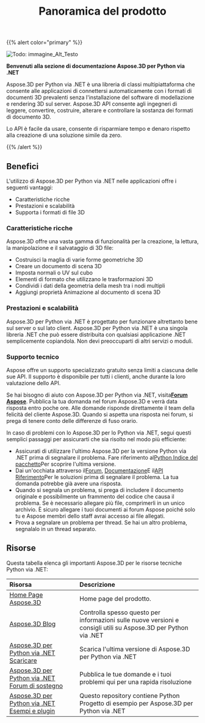 ﻿---
title: Panoramica del prodotto
type: docs
weight: 10
url: /it/python-net/product-overview/
description: Aspose.3D per Python via .NET è una libreria di classi multipiattaforma che consente alle applicazioni di connettersi automaticamente con i formati di documenti 3D prevalenti senza l'installazione del software di modellazione e rendering 3D sul server. Aspose.3D API consente agli ingegneri di leggere, convertire, costruire, alterare e controllare la sostanza dei formati di documento 3D.
---
{{% alert color="primary" %}} 

![Todo: immagine_Alt_Testo](/3d/it/python-net/home_1.png)

**Benvenuti alla sezione di documentazione Aspose.3D per Python via .NET**

Aspose.3D per Python via .NET è una libreria di classi multipiattaforma che consente alle applicazioni di connettersi automaticamente con i formati di documenti 3D prevalenti senza l'installazione del software di modellazione e rendering 3D sul server. Aspose.3D API consente agli ingegneri di leggere, convertire, costruire, alterare e controllare la sostanza dei formati di documento 3D.

Lo API è facile da usare, consente di risparmiare tempo e denaro rispetto alla creazione di una soluzione simile da zero.

{{% /alert %}} 
## **Benefici**
L'utilizzo di Aspose.3D per Python via .NET nelle applicazioni offre i seguenti vantaggi:

- Caratteristiche ricche
- Prestazioni e scalabilità
- Supporta i formati di file 3D
### **Caratteristiche ricche**
Aspose.3D offre una vasta gamma di funzionalità per la creazione, la lettura, la manipolazione e il salvataggio di 3D file:

- Costruisci la maglia di varie forme geometriche 3D
- Creare un documento di scena 3D
- Imposta normali o UV sul cubo
- Elementi di formato che utilizzano le trasformazioni 3D
- Condividi i dati della geometria della mesh tra i nodi multipli
- Aggiungi proprietà Animazione al documento di scena 3D
### **Prestazioni e scalabilità**
Aspose.3D per Python via .NET è progettato per funzionare altrettanto bene sul server o sul lato client. Aspose.3D per Python via .NET è una singola libreria .NET che può essere distribuita con qualsiasi applicazione .NET semplicemente copiandola. Non devi preoccuparti di altri servizi o moduli.
### **Supporto tecnico**
Aspose offre un supporto specializzato gratuito senza limiti a ciascuna delle sue API. Il supporto è disponibile per tutti i clienti, anche durante la loro valutazione dello API.

Se hai bisogno di aiuto con Aspose.3D per Python via .NET, visita[**Forum Aspose**](https://forum.aspose.com/). Pubblica la tua domanda nel forum Aspose.3D e verrà data risposta entro poche ore. Alle domande risponde direttamente il team della felicità del cliente Aspose.3D. Quando si aspetta una risposta nei forum, si prega di tenere conto delle differenze di fuso orario.

In caso di problemi con lo Aspose.3D per lo Python via .NET, segui questi semplici passaggi per assicurarti che sia risolto nel modo più efficiente:

- Assicurati di utilizzare l'ultimo Aspose.3D per la versione Python via .NET prima di segnalare il problema. Fare riferimento al[Python Indice del pacchetto](https://pypi.org/project/aspose-3d/)Per scoprire l'ultima versione.
- Dai un'occhiata attraverso il[Forum](https://forum.aspose.com/c/3d), [Documentazione](/3d/it/python-net/)E il[API Riferimento](https://reference.aspose.com/3d/net)Per le soluzioni prima di segnalare il problema. La tua domanda potrebbe già avere una risposta.
- Quando si segnala un problema, si prega di includere il documento originale e possibilmente un frammento del codice che causa il problema. Se è necessario allegare più file, comprimerli in un unico archivio. È sicuro allegare i tuoi documenti ai forum Aspose poiché solo tu e Aspose membri dello staff avrai accesso ai file allegati.
- Prova a segnalare un problema per thread. Se hai un altro problema, segnalalo in un thread separato.
## **Risorse**
Questa tabella elenca gli importanti Aspose.3D per le risorse tecniche Python via .NET:

|**Risorsa**|**Descrizione**|
|:- |:- |
|[Home Page Aspose.3D](https://products.aspose.com/3d/python-net/)|Home page del prodotto.|
|[Aspose.3D Blog](https://blog.aspose.com/category/3d/)|Controlla spesso questo per informazioni sulle nuove versioni e consigli utili su Aspose.3D per Python via .NET|
|[Aspose.3D per Python via .NET Scaricare](https://pypi.org/project/aspose-3d/)|Scarica l'ultima versione di Aspose.3D per Python via .NET|
|[Aspose.3D per Python via .NET Forum di sostegno](https://forum.aspose.com/c/3d/18)|Pubblica le tue domande e i tuoi problemi qui per una rapida risoluzione|
|[Aspose.3D per Python via .NET Esempi e plugin](https://github.com/aspose-3d/Aspose.3D-for-Python-via-.NET)|Questo repository contiene Python Progetto di esempio per Aspose.3D per Python via .NET|

